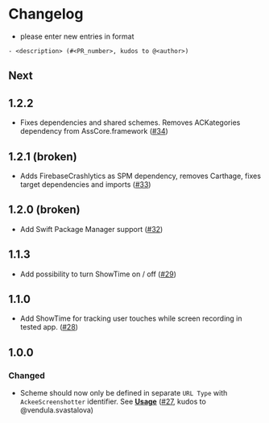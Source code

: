 # Changelog

- please enter new entries in format 

```
- <description> (#<PR_number>, kudos to @<author>)
```

## Next

## 1.2.2

- Fixes dependencies and shared schemes. Removes ACKategories dependency from AssCore.framework ([#34](https://gitlab.ack.ee/iOS/ass/-/merge_requests/34))

## 1.2.1 (broken)

- Adds FirebaseCrashlytics as SPM dependency, removes Carthage, fixes target dependencies and imports ([#33](https://gitlab.ack.ee/iOS/ass/-/merge_requests/33))

## 1.2.0 (broken)

- Add Swift Package Manager support ([#32](https://gitlab.ack.ee/iOS/ass/-/merge_requests/32))

## 1.1.3

- Add possibility to turn ShowTime on / off ([#29](https://gitlab.ack.ee/iOS/ass/-/merge_requests/30))

## 1.1.0

- Add ShowTime for tracking user touches while screen recording in tested app. ([#28](https://gitlab.ack.ee/iOS/ass/-/merge_requests/28))

## 1.0.0

### Changed

- Scheme should now only be defined in separate `URL Type` with `AckeeScreenshotter` identifier. See **[Usage](README.md#usage)** ([#27](https://gitlab.ack.ee/iOS/ass/-/merge_requests/27), kudos to @vendula.svastalova)
